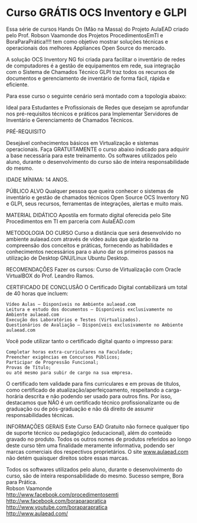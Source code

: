 # Curso GRÁTIS OCS Inventory e GLPI

Essa série de cursos Hands On (Mão na Massa) do Projeto AulaEAD criado pelo Prof. Robson Vaamonde dos Projetos ProcedimentosEmTI e BoraParaPrática!!!! tem como objetivo mostrar soluções técnicas e operacionais dos melhores Appliances Open Source do mercado.


A solução OCS Inventory NG foi criada para facilitar o inventário de redes de computadores é a gestão de equipamentos em rede, sua integração com o Sistema de Chamados Técnico GLPI traz todos os recursos de documentos e gerenciamento de inventário de forma fácil, rápida e eficiente.


Para esse curso o seguinte cenário será montado com a topologia abaixo:

Ideal para Estudantes e Profissionais de Redes que desejam se aprofundar nos pré-requisitos técnicos e práticos para Implementar Servidores de Inventário e Gerenciamento de Chamados Técnicos.

PRÉ-REQUISITO

Desejável conhecimentos básicos em Virtualização e sistemas operacionais. Faça GRATUITAMENTE o curso abaixo indicado para adquirir a base necessária para este treinamento. Os softwares utilizados pelo aluno, durante o desenvolvimento do curso são de inteira responsabilidade do mesmo.

IDADE MÍNIMA: 14 ANOS.

PÚBLICO ALVO
Qualquer pessoa que queira conhecer o sistemas de inventário e gestão de chamados técnicos Open Source OCS Inventory NG e GLPI, seus recursos, ferramentas de integrações, alertas e muito mais.

MATERIAL DIDÁTICO
Apostila em formato digital oferecida pelo Site Procedimentos em TI em parceria com AulaEAD.com

METODOLOGIA DO CURSO
Curso a distância que será desenvolvido no ambiente aulaead.com através de vídeo aulas que ajudarão na compreensão dos conceitos e práticas, fornecendo as habilidades e conhecimentos necessários para o aluno dar os primeiros passos na utilização de Desktop GNU/Linux Ubuntu Desktop.

RECOMENDAÇÕES
Fazer os cursos: Curso de Virtualização com Oracle VirtualBOX do Prof. Leandro Ramos.

CERTIFICADO DE CONCLUSÃO
O Certificado Digital contabilizará um total de 40 horas que incluem:

    Vídeo Aulas – Disponíveis no Ambiente aulaead.com
    Leitura e estudo dos documentos – Disponíveis exclusivamente no Ambiente aulaead.com
    Execução dos Laboratórios e Testes (Virtualizados).
    Questionários de Avaliação – Disponíveis exclusivamente no Ambiente aulaead.com

Você pode utilizar tanto o certificado digital quanto o impresso para:

    Completar horas extra-curriculares na Faculdade;
    Preencher exigências em Concursos Públicos;
    Participar de Progressão Funcional;
    Provas de Título;
    ou até mesmo para subir de cargo na sua empresa.

O certificado tem validade para fins curriculares e em provas de títulos, como certificado de atualização/aperfeiçoamento, respeitando a carga-horária descrita e não podendo ser usado para outros fins. Por isso, destacamos que NÃO é um certificado técnico profissionalizante ou de graduação ou de pós-graduação e não dá direito de assumir responsabilidades técnicas.

INFORMAÇÕES GERAIS
Este Curso EAD Gratuito não fornece qualquer tipo de suporte técnico ou pedagógico (educacional), além do conteúdo gravado no produto.
Todos os outros nomes de produtos referidos ao longo deste curso têm uma finalidade meramente informativa, podendo ser marcas comerciais dos respectivos proprietários. O site www.aulaead.com não detém quaisquer direitos sobre essas marcas.

Todos os softwares utilizados pelo aluno, durante o desenvolvimento do curso, são de inteira responsabilidade do mesmo.
Sucesso sempre, Bora para Prática.<br>
Robson Vaamonde<br>
http://www.facebook.com/procedimentosemti<br>
http://ww.facebook.com/boraparapratica<br>
http://www.youtube.com/boraparapratica<br>
http://www.aulaead.com/
